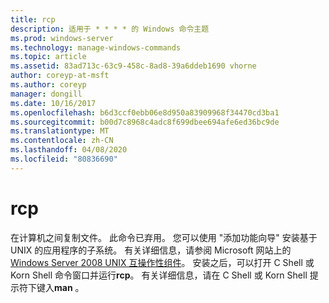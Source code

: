 ```yaml
---
title: rcp
description: 适用于 * * * * 的 Windows 命令主题
ms.prod: windows-server
ms.technology: manage-windows-commands
ms.topic: article
ms.assetid: 83ad713c-63c9-458c-8ad8-39a6ddeb1690 vhorne
author: coreyp-at-msft
ms.author: coreyp
manager: dongill
ms.date: 10/16/2017
ms.openlocfilehash: b6d3ccf0ebb06e8d950a83909968f34470cd3ba1
ms.sourcegitcommit: b00d7c8968c4adc8f699dbee694afe6ed36bc9de
ms.translationtype: MT
ms.contentlocale: zh-CN
ms.lasthandoff: 04/08/2020
ms.locfileid: "80836690"
---
```

# <a name="rcp"></a>rcp



在计算机之间复制文件。 此命令已弃用。 您可以使用 "添加功能向导" 安装基于 UNIX 的应用程序的子系统。 有关详细信息，请参阅 Microsoft 网站上的[Windows Server 2008 UNIX 互操作性组件](https://go.microsoft.com/fwlink/?LinkId=191835)。 安装之后，可以打开 C Shell 或 Korn Shell 命令窗口并运行**rcp**。 有关详细信息，请在 C Shell 或 Korn Shell 提示符下键入**man** 。